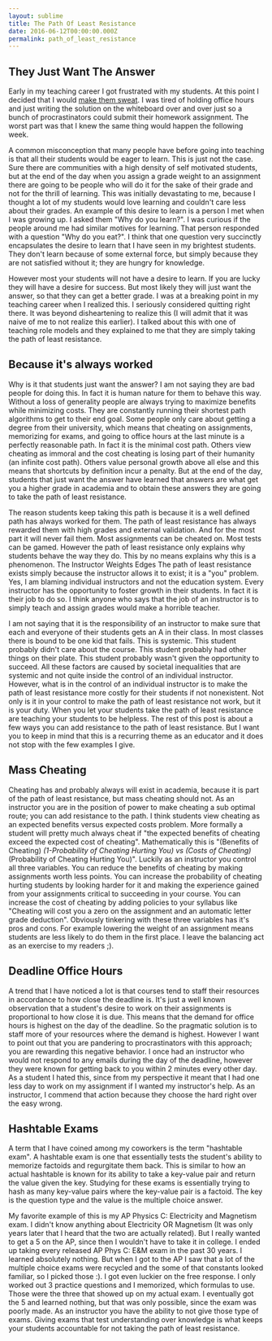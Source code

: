 ```yaml
---
layout: sublime
title: The Path Of Least Resistance
date: 2016-06-12T00:00:00.000Z
permalink: path_of_least_resistance
---
```


## They Just Want The Answer

Early in my teaching career I got frustrated with my students. At this point I decided that I would [make them sweat](./make_them_sweat). I was tired of holding office hours and just writing the solution on the whiteboard over and over just so a bunch of procrastinators could submit their homework assignment. The worst part was that I knew the same thing would happen the following week.

A common misconception that many people have before going into teaching is that all their students would be eager to learn. This is just not the case. Sure there are communities with a high density of self motivated students, but at the end of the day when you assign a grade weight to an assignment there are going to be people who will do it for the sake of their grade and not for the thrill of learning. This was initially devastating to me, because I thought a lot of my students would love learning and couldn't care less about their grades. An example of this desire to learn is a person I met when I was growing up. I asked them "Why do you learn?". I was curious if the people around me had similar motives for learning. That person responded with a question "Why do you eat?". I think that one question very succinctly encapsulates the desire to learn that I have seen in my brightest students. They don't learn because of some external force, but simply because they are not satisfied without it; they are hungry for knowledge.

However most your students will not have a desire to learn. If you are lucky they will have a desire for success. But most likely they will just want the answer, so that they can get a better grade. I was at a breaking point in my teaching career when I realized this. I seriously considered quitting right there. It was beyond disheartening to realize this (I will admit that it was naive of me to not realize this earlier). I talked about this with one of teaching role models and they explained to me that they are simply taking the path of least resistance.

## Because it's always worked

Why is it that students just want the answer? I am not saying they are bad people for doing this. In fact it is human nature for them to behave this way. Without a loss of generality people are always trying to maximize benefits while minimizing costs. They are constantly running their shortest path algorithms to get to their end goal. Some people only care about getting a degree from their university, which means that cheating on assignments, memorizing for exams, and going to office hours at the last minute is a perfectly reasonable path. In fact it is the minimal cost path. Others view cheating as immoral and the cost cheating is losing part of their humanity (an infinite cost path). Others value personal growth above all else and this means that shortcuts by definition incur a penalty. But at the end of the day, students that just want the answer have learned that answers are what get you a higher grade in academia and to obtain these answers they are going to take the path of least resistance.

The reason students keep taking this path is because it is a well defined path has always worked for them. The path of least resistance has always rewarded them with high grades and external validation. And for the most part it will never fail them. Most assignments can be cheated on. Most tests can be gamed. However the path of least resistance only explains why students behave the way they do. This by no means explains why this is a phenomenon. The Instructor Weights Edges The path of least resistance exists simply because the instructor allows it to exist; it is a "you" problem. Yes, I am blaming individual instructors and not the education system. Every instructor has the opportunity to foster growth in their students. In fact it is their job to do so. I think anyone who says that the job of an instructor is to simply teach and assign grades would make a horrible teacher.

I am not saying that it is the responsibility of an instructor to make sure that each and everyone of their students gets an A in their class. In most classes there is bound to be one kid that fails. This is systemic. This student probably didn't care about the course. This student probably had other things on their plate. This student probably wasn't given the opportunity to succeed. All these factors are caused by societal inequalities that are systemic and not quite inside the control of an individual instructor. However, what is in the control of an individual instructor is to make the path of least resistance more costly for their students if not nonexistent. Not only is it in your control to make the path of least resistance not work, but it is your duty. When you let your students take the path of least resistance are teaching your students to be helpless. The rest of this post is about a few ways you can add resistance to the path of least resistance. But I want you to keep in mind that this is a recurring theme as an educator and it does not stop with the few examples I give.

## Mass Cheating

Cheating has and probably always will exist in academia, because it is part of the path of least resistance, but mass cheating should not. As an instructor you are in the position of power to make cheating a sub optimal route; you can add resistance to the path. I think students view cheating as an expected benefits versus expected costs problem. More formally a student will pretty much always cheat if "the expected benefits of cheating exceed the expected cost of cheating". Mathematically this is "(Benefits of Cheating) _(1-Probability of Cheating Hurting You) vs (Costs of Cheating)_ (Probability of Cheating Hurting You)". Luckily as an instructor you control all three variables. You can reduce the benefits of cheating by making assignments worth less points. You can increase the probability of cheating hurting students by looking harder for it and making the experience gained from your assignments critical to succeeding in your course. You can increase the cost of cheating by adding policies to your syllabus like "Cheating will cost you a zero on the assignment and an automatic letter grade deduction". Obviously tinkering with these three variables has it's pros and cons. For example lowering the weight of an assignment means students are less likely to do them in the first place. I leave the balancing act as an exercise to my readers ;).

## Deadline Office Hours

A trend that I have noticed a lot is that courses tend to staff their resources in accordance to how close the deadline is. It's just a well known observation that a student's desire to work on their assignments is proportional to how close it is due. This means that the demand for office hours is highest on the day of the deadline. So the pragmatic solution is to staff more of your resources where the demand is highest. However I want to point out that you are pandering to procrastinators with this approach; you are rewarding this negative behavior. I once had an instructor who would not respond to any emails during the day of the deadline, however they were known for getting back to you within 2 minutes every other day. As a student I hated this, since from my perspective it meant that I had one less day to work on my assignment if I wanted my instructor's help. As an instructor, I commend that action because they choose the hard right over the easy wrong.

## Hashtable Exams

A term that I have coined among my coworkers is the term "hashtable exam". A hashtable exam is one that essentially tests the student's ability to memorize factoids and regurgitate them back. This is similar to how an actual hashtable is known for its ability to take a key-value pair and return the value given the key. Studying for these exams is essentially trying to hash as many key-value pairs where the key-value pair is a factoid. The key is the question type and the value is the multiple choice answer.

My favorite example of this is my AP Physics C: Electricity and Magnetism exam. I didn't know anything about Electricity OR Magnetism (It was only years later that I heard that the two are actually related). But I really wanted to get a 5 on the AP, since then I wouldn't have to take it in college. I ended up taking every released AP Phys C: E&M exam in the past 30 years. I learned absolutely nothing. But when I got to the AP I saw that a lot of the multiple choice exams were recycled and the some of that constants looked familiar, so I picked those :). I got even luckier on the free response. I only worked out 3 practice questions and I memorized, which formulas to use. Those were the three that showed up on my actual exam. I eventually got the 5 and learned nothing, but that was only possible, since the exam was poorly made. As an instructor you have the ability to not give those type of exams. Giving exams that test understanding over knowledge is what keeps your students accountable for not taking the path of least resistance.
